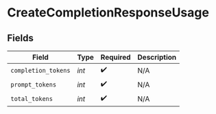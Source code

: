 # CreateCompletionResponseUsage


## Fields

| Field               | Type                | Required            | Description         |
| ------------------- | ------------------- | ------------------- | ------------------- |
| `completion_tokens` | *int*               | :heavy_check_mark:  | N/A                 |
| `prompt_tokens`     | *int*               | :heavy_check_mark:  | N/A                 |
| `total_tokens`      | *int*               | :heavy_check_mark:  | N/A                 |